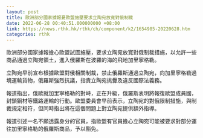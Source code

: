 ```yaml
---
layout: post
title: 歐洲部分國家據報憂歐盟施壓要求立陶宛放寬對俄制裁
date: 2022-06-28 00:40:51.000000000 +08:00
link: https://news.rthk.hk/rthk/ch/component/k2/1654985-20220628.htm
categories: rthk
---
```


歐洲部分國家據報擔心歐盟試圖施壓，要求立陶宛放寬對俄制裁措施，以允許一些商品通過立陶宛領土，進入俄羅斯在波羅的海的飛地加里寧格勒。

立陶宛早前宣布根據歐盟對俄相關制裁，禁止俄羅斯通過立陶宛，向加里寧格勒過境運輸貨物，俄羅斯強烈抗議，指責立陶宛挑釁及違反國際法義務。

報道指出，俄歐就加里寧格勒的對峙，正在升級，俄羅斯表明將報復歐盟成員國，封鎖鋼材等鐵路運輸的行動。歐盟委員會早前表示，立陶宛的對俄限制措施，與制裁規定相符，但同時指出將在這個問題上對立陶宛提供額外指導。

報道引述一名不願透露身分的官員，指歐盟有官員擔心立陶宛可能被要求對部分運往加里寧格勒的俄羅斯商品，予以豁免。
